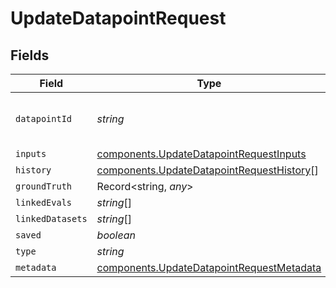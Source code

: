 # UpdateDatapointRequest


## Fields

| Field                                                                                                  | Type                                                                                                   | Required                                                                                               | Description                                                                                            |
| ------------------------------------------------------------------------------------------------------ | ------------------------------------------------------------------------------------------------------ | ------------------------------------------------------------------------------------------------------ | ------------------------------------------------------------------------------------------------------ |
| `datapointId`                                                                                          | *string*                                                                                               | :heavy_minus_sign:                                                                                     | The ID of the datapoint to update                                                                      |
| `inputs`                                                                                               | [components.UpdateDatapointRequestInputs](../../models/components/updatedatapointrequestinputs.md)     | :heavy_minus_sign:                                                                                     | N/A                                                                                                    |
| `history`                                                                                              | [components.UpdateDatapointRequestHistory](../../models/components/updatedatapointrequesthistory.md)[] | :heavy_minus_sign:                                                                                     | N/A                                                                                                    |
| `groundTruth`                                                                                          | Record<string, *any*>                                                                                  | :heavy_minus_sign:                                                                                     | N/A                                                                                                    |
| `linkedEvals`                                                                                          | *string*[]                                                                                             | :heavy_minus_sign:                                                                                     | N/A                                                                                                    |
| `linkedDatasets`                                                                                       | *string*[]                                                                                             | :heavy_minus_sign:                                                                                     | N/A                                                                                                    |
| `saved`                                                                                                | *boolean*                                                                                              | :heavy_minus_sign:                                                                                     | N/A                                                                                                    |
| `type`                                                                                                 | *string*                                                                                               | :heavy_minus_sign:                                                                                     | N/A                                                                                                    |
| `metadata`                                                                                             | [components.UpdateDatapointRequestMetadata](../../models/components/updatedatapointrequestmetadata.md) | :heavy_minus_sign:                                                                                     | N/A                                                                                                    |